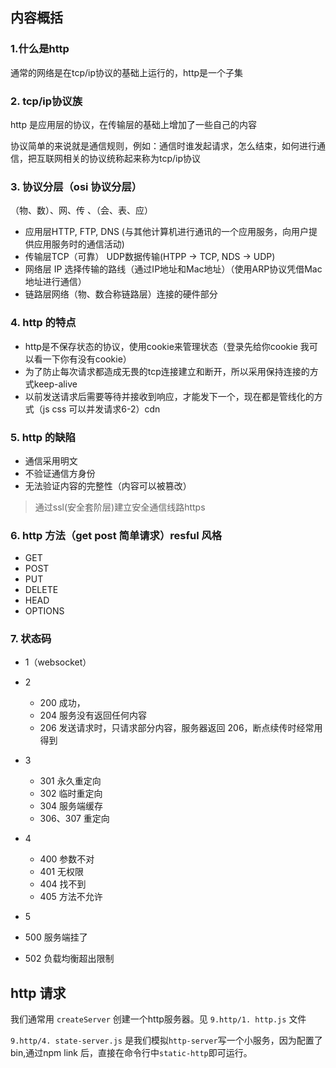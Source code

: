 ## 内容概括
### 1.什么是http
通常的网络是在tcp/ip协议的基础上运行的，http是一个子集

### 2. tcp/ip协议族

http 是应用层的协议，在传输层的基础上增加了一些自己的内容

协议简单的来说就是通信规则，例如：通信时谁发起请求，怎么结束，如何进行通信，把互联网相关的协议统称起来称为tcp/ip协议

### 3. 协议分层（osi 协议分层）

（物、数）、网、传 、（会、表、应）

* 应用层HTTP, FTP, DNS (与其他计算机进行通讯的一个应用服务，向用户提供应用服务时的通信活动)
* 传输层TCP（可靠） UDP数据传输(HTPP -> TCP, NDS -> UDP)
* 网络层 IP 选择传输的路线（通过IP地址和Mac地址）（使用ARP协议凭借Mac地址进行通信）
* 链路层网络（物、数合称链路层）连接的硬件部分

### 4. http 的特点
* http是不保存状态的协议，使用cookie来管理状态（登录先给你cookie 我可以看一下你有没有cookie）
* 为了防止每次请求都造成无畏的tcp连接建立和断开，所以采用保持连接的方式keep-alive
* 以前发送请求后需要等待并接收到响应，才能发下一个，现在都是管线化的方式（js css 可以并发请求6-2）cdn

### 5. http 的缺陷
* 通信采用明文
* 不验证通信方身份
* 无法验证内容的完整性（内容可以被篡改）
> 通过ssl(安全套阶层)建立安全通信线路https

### 6. http 方法（get post 简单请求）resful 风格

* GET
* POST
* PUT
* DELETE
* HEAD
* OPTIONS

### 7. 状态码
- 1（websocket）
- 2 
  - 200 成功， 
  - 204 服务没有返回任何内容 
  - 206 发送请求时，只请求部分内容，服务器返回 206，断点续传时经常用得到
- 3
  - 301 永久重定向
  - 302 临时重定向
  - 304 服务端缓存
  - 306、307 重定向

- 4
  - 400 参数不对
  - 401 无权限
  - 404 找不到
  - 405 方法不允许
- 5 
 - 500 服务端挂了
 - 502 负载均衡超出限制

## http 请求

我们通常用 `createServer` 创建一个http服务器。见 `9.http/1. http.js` 文件

`9.http/4. state-server.js` 是我们模拟`http-server`写一个小服务，因为配置了bin,通过npm link 后，直接在命令行中`static-http`即可运行。



